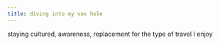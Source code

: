 ```yaml
---
title: diving into my vox hole
---
```

staying cultured, awareness, replacement for the type of travel I enjoy